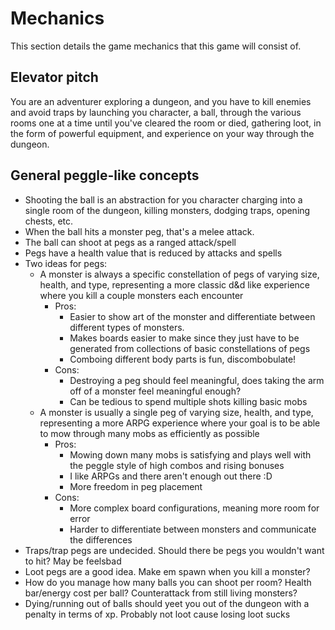 # Mechanics
This section details the game mechanics that this game will consist of.

## Elevator pitch

You are an adventurer exploring a dungeon, and you have to kill enemies and avoid traps by launching you character, a ball, through the various rooms one at a time until you've cleared the room or died, gathering loot, in the form of powerful equipment, and experience on your way through the dungeon.

## General peggle-like concepts

- Shooting the ball is an abstraction for you character charging into a single room of the dungeon, killing monsters, dodging traps, opening chests, etc.
- When the ball hits a monster peg, that's a melee attack.
- The ball can shoot at pegs as a ranged attack/spell
- Pegs have a health value that is reduced by attacks and spells
- Two ideas for pegs:
  - A monster is always a specific constellation of pegs of varying size, health, and type, representing a more classic d&d like experience where you kill a couple monsters each encounter
    - Pros:
      - Easier to show art of the monster and differentiate between different types of monsters.
      - Makes boards easier to make since they just have to be generated from collections of basic constellations of pegs
      - Comboing different body parts is fun, discombobulate!
    - Cons:
      - Destroying a peg should feel meaningful, does taking the arm off of a monster feel meaningful enough?
      - Can be tedious to spend multiple shots killing basic mobs
  - A monster is usually a single peg of varying size, health, and type, representing a more ARPG experience where your goal is to be able to mow through many mobs as efficiently as possible
    - Pros:
      - Mowing down many mobs is satisfying and plays well with the peggle style of high combos and rising bonuses
      - I like ARPGs and there aren't enough out there :D
      - More freedom in peg placement
    - Cons:
      - More complex board configurations, meaning more room for error
      - Harder to differentiate between monsters and communicate the differences
- Traps/trap pegs are undecided. Should there be pegs you wouldn't want to hit? May be feelsbad
- Loot pegs are a good idea. Make em spawn when you kill a monster?
- How do you manage how many balls you can shoot per room? Health bar/energy cost per ball? Counterattack from still living monsters?
- Dying/running out of balls should yeet you out of the dungeon with a penalty in terms of xp. Probably not loot cause losing loot sucks